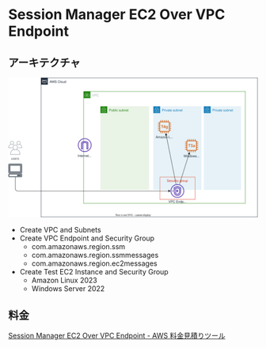 # Session Manager EC2 Over VPC Endpoint

## アーキテクチャ

![overview](overview.drawio.svg)

- Create VPC and Subnets
- Create VPC Endpoint and Security Group
  - com.amazonaws.region.ssm
  - com.amazonaws.region.ssmmessages
  - com.amazonaws.region.ec2messages
- Create Test EC2 Instance and Security Group
  - Amazon Linux 2023
  - Windows Server 2022

## 料金

[Session Manager EC2 Over VPC Endpoint - AWS 料金見積りツール](https://calculator.aws/#/estimate?id=7878f74ff586756e0ea3dabc0c16d82b0902a46d)